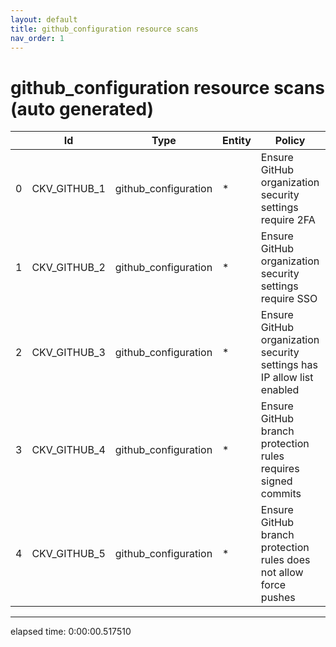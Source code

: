 ```yaml
---
layout: default
title: github_configuration resource scans
nav_order: 1
---
```


# github_configuration resource scans (auto generated)

|    | Id           | Type                 | Entity   | Policy                                                                 | IaC                  |
|----|--------------|----------------------|----------|------------------------------------------------------------------------|----------------------|
|  0 | CKV_GITHUB_1 | github_configuration | *        | Ensure GitHub organization security settings require 2FA               | github_configuration |
|  1 | CKV_GITHUB_2 | github_configuration | *        | Ensure GitHub organization security settings require SSO               | github_configuration |
|  2 | CKV_GITHUB_3 | github_configuration | *        | Ensure GitHub organization security settings has IP allow list enabled | github_configuration |
|  3 | CKV_GITHUB_4 | github_configuration | *        | Ensure GitHub branch protection rules requires signed commits          | github_configuration |
|  4 | CKV_GITHUB_5 | github_configuration | *        | Ensure GitHub branch protection rules does not allow force pushes      | github_configuration |


---


elapsed time: 0:00:00.517510
